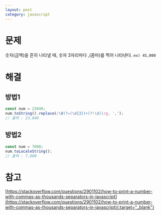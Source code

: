 ```yaml
---
layout: post
category: javascript
---
```


# 문제

숫자(금액)을 흔히 나타낼 때, 숫자 3자리마다 ,(콤마)를 찍어 나타낸다. `ex) 45,000`

# 해결

## 방법1

```javascript
const num = 23040;
num.toString().replace(/\B(?=(\d{3})+(?!\d))/g, ',');
// 출력 : 23,040
```

## 방법2

```javascript
const num = 7600;
num.toLocaleString();
// 출력 : 7,600
```

# 참고

[https://stackoverflow.com/questions/2901102/how-to-print-a-number-with-commas-as-thousands-separators-in-javascript](https://stackoverflow.com/questions/2901102/how-to-print-a-number-with-commas-as-thousands-separators-in-javascript){:target="_blank"}